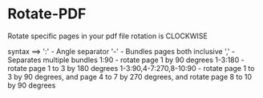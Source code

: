# Rotate-PDF
Rotate specific pages in your pdf file
rotation is CLOCKWISE

syntax ==> ':' - Angle separator
           '-' - Bundles pages both inclusive
           ',' - Separates multiple bundles
1:90 - rotate page 1 by 90 degrees
1-3:180 - rotate page 1 to 3 by 180 degrees
1-3:90,4-7:270,8-10:90 - rotate page 1 to 3 by 90 degrees, and page 4 to 7 by 270 degrees, and rotate page 8 to 10 by 90 degrees